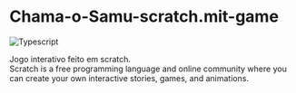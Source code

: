 # Chama-o-Samu-scratch.mit-game

![Typescript](https://img.shields.io/badge/-Scratch-white?style=for-the-badge&logo=scratch&color=4D97FF&logoColor=white)

Jogo interativo feito em scratch.  
Scratch is a free programming language and online community where you can create your own interactive stories, games, and animations.
